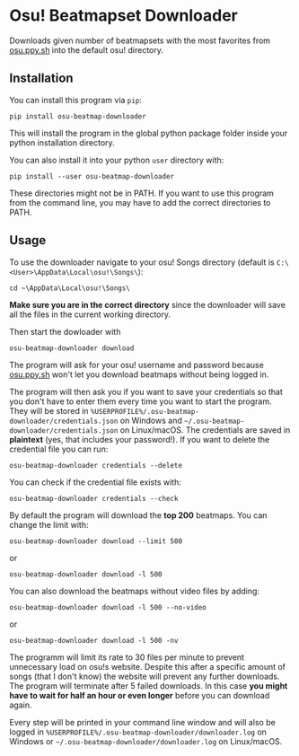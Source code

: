 # Osu! Beatmapset Downloader

Downloads given number of beatmapsets with the most favorites from [osu.ppy.sh](https://osu.ppy.sh/beatmapsets) into the default osu! directory.

## Installation

You can install this program via `pip`:
```
pip install osu-beatmap-downloader
```
This will install the program in the global python package folder inside your python installation directory.

You can also install it into your python `user` directory with:
```
pip install --user osu-beatmap-downloader
```

These directories might not be in PATH. If you want to use this program from the command line, you may have to add the correct directories to PATH.

## Usage

To use the downloader navigate to your osu! Songs directory (default is `C:\<User>\AppData\Local\osu!\Songs\`):
```
cd ~\AppData\Local\osu!\Songs\
```
**Make sure you are in the correct directory** since the downloader will save all the files in the current working directory.

Then start the dowloader with
```
osu-beatmap-downloader download
```
The program will ask for your osu! username and password because [osu.ppy.sh](https://osu.ppy.sh/beatmapsets) won't let you download beatmaps without being logged in.

The program will then ask you if you want to save your credentials so that you don't have to enter them every time you want to start the program. They will be stored in `%USERPROFILE%/.osu-beatmap-downloader/credentials.json` on Windows and `~/.osu-beatmap-downloader/credentials.json` on Linux/macOS. The credentials are saved in **plaintext** (yes, that includes your password!). If you want to delete the credential file you can run:
```
osu-beatmap-downloader credentials --delete
```
You can check if the credential file exists with:
```
osu-beatmap-downloader credentials --check
```

By default the program will download the **top 200** beatmaps. You can change the limit with:
```
osu-beatmap-downloader download --limit 500
```
or
```
osu-beatmap-downloader download -l 500
```

You can also download the beatmaps without video files by adding:
```
osu-beatmap-downloader download -l 500 --no-video
```
or
```
osu-beatmap-downloader download -l 500 -nv
```

The programm will limit its rate to 30 files per minute to prevent unnecessary load on osu!s website.
Despite this after a specific amount of songs (that I don't know) the website will prevent any further downloads. The program will terminate after 5 failed downloads. In this case **you might have to wait for half an hour or even longer** before you can download again.

Every step will be printed in your command line window and will also be logged in `%USERPROFILE%/.osu-beatmap-downloader/downloader.log` on Windows or `~/.osu-beatmap-downloader/downloader.log` on Linux/macOS.